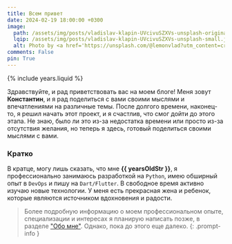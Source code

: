 ```yaml
---
title: Всем привет
date: 2024-02-19 18:00:00 +0300
image:
  path: /assets/img/posts/vladislav-klapin-UVcivuSZXVs-unsplash-original.jpg
  lqip: /assets/img/posts/vladislav-klapin-UVcivuSZXVs-unsplash-small.jpg
  alt: Photo by <a href='https://unsplash.com/@lemonvlad?utm_content=creditCopyText&utm_medium=referral&utm_source=unsplash'>Vladislav Klapin</a> on <a href='https://unsplash.com/photos/text-UVcivuSZXVs?utm_content=creditCopyText&utm_medium=referral&utm_source=unsplash'>Unsplash</a>
comments: False
pin: True
---
```

{% include years.liquid %}

Здравствуйте, и рад приветствовать вас на моем блоге! Меня зовут **Константин**, и я рад поделиться с вами своими мыслями и впечатлениями на различные темы. После долгого времени, наконец-то, я решил начать этот проект, и я счастлив, что смог дойти до этого этапа. Не знаю, было ли это из-за недостатка времени или просто из-за отсутствия желания, но теперь я здесь, готовый поделиться своими мыслями с вами.

### Кратко

В кратце, могу лишь сказать, что мне **{{ yearsOldStr }}**, я профессионально занимаюсь разработкой на `Python`, имею обширный опыт в `DevOps` и пишу на `Dart/Flutter`. В свободное время активно изучаю новые технологии. У меня есть прекрасная жена и ребенок, которые являются источником вдохновения и радости.

> Более подробную информацию о моем профессиональном опыте, специализации и интересах я планирую написать позже, в разделе ["Обо мне"](/about-me). Однако, пока до этого еще далеко.
{: .prompt-info }
